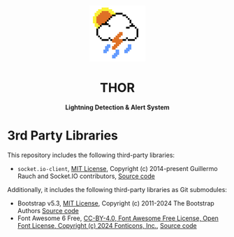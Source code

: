 <div align="center">
  <img height="128" src="./assets/logo.png" />
  <h1>THOR</h1>
  <p><strong>Lightning Detection & Alert System</strong></p>
</div>

# 3rd Party Libraries

This repository includes the following third-party libraries:

- `socket.io-client`, [MIT License](https://github.com/socketio/socket.io/blob/7427109658591e7ce677a183a664d1f5327f37ea/LICENSE), Copyright (c) 2014-present Guillermo Rauch and Socket.IO contributors, [Source code](https://github.com/socketio/socket.io)

Additionally, it includes the following third-party libraries as Git submodules:

- Bootstrap v5.3, [MIT License](https://github.com/twbs/bootstrap/blob/0cbfe13adf669ad39ae9d8e873c2ad59befd3a3a/LICENSE), Copyright (c) 2011-2024 The Bootstrap Authors [Source code](https://github.com/twbs/bootstrap)
- Font Awesome 6
  Free, [CC-BY-4.0, Font Awesome Free License, Open Font License, Copyright (c) 2024 Fonticons, Inc.](https://github.com/FortAwesome/Font-Awesome/blob/c0f460dca7f7688761120415ff3c9cf7f73119be/LICENSE.txt), [Source code](https://github.com/FortAwesome/Font-Awesome)
